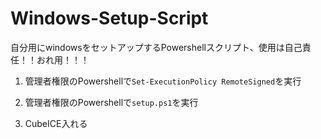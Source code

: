 # Windows-Setup-Script

自分用にwindowsをセットアップするPowershellスクリプト、使用は自己責任！！おれ用！！！

1. 	管理者権限のPowershellで`Set-ExecutionPolicy RemoteSigned`を実行

3.	管理者権限のPowershellで`setup.ps1`を実行

4. 	CubeICE入れる
